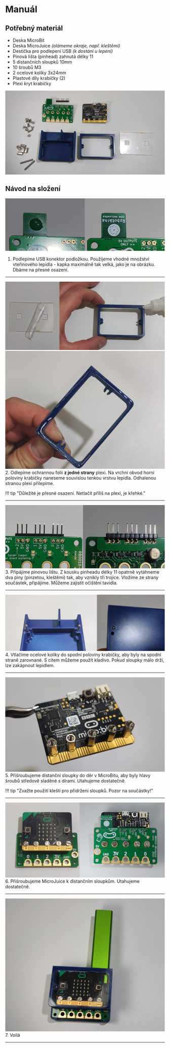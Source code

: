 
# Manuál

## Potřebný materiál

- Deska MicroBit
- Deska MicroJuice *(olámeme okraje, např. kleštěmi)*
- Destička pro podlepení USB *(k dostání u lepení)*
- Pinová lišta (pinhead) zahnutá délky 11
- 5 distančních sloupků 10mm
- 10 šroubů M3
- 2 ocelové kolíky 3x24mm
- Plastové díly krabičky (2)
- Plexi kryt krabičky

![Krok postupu](assets/bom.jpg)<br>

## Návod na složení

![Krok postupu](assets/usb.jpg)<br>
1. Podlepíme USB konektor podložkou. Použijeme vhodné množství vteřinového lepidla - kapka maximálně tak velká, jako je na obrázku. Dbáme na přesné osazení.
<hr>

![Krok postupu](assets/box-glue.jpg)<br>
![Krok postupu](assets/box-glue-applied.jpg)<br>
2. Odlepíme ochrannou folii <b>z jedné strany</b> plexi. Na vrchní obvod horní poloviny krabičky naneseme souvislou tenkou vrstvu lepidla. Odhalenou stranou plexi přilepíme.

!!! tip "Důležité je přesné osazení. Netlačit příliš na plexi, je křehké."
<hr>

![Krok postupu](assets/pinheaders-inserted.jpg)<br>
3. Připájíme pinovou lištu. Z kousku pinheadu délky 11 opatrně vytáhneme dva piny (pinzetou, kleštěmi) tak, aby vznikly tři trojice. Vložíme ze strany součástek, připájíme. Můžeme zajistit očištění tavidla.
<hr>

![Krok postupu](assets/pegs.jpg)<br>
4. Vtlačíme ocelové kolíky do spodní poloviny krabičky, aby byly na spodní straně zarovnané. S citem můžeme použít kladivo. Pokud sloupky málo drží, lze zakápnout lepidlem.
<hr>

![Krok postupu](assets/spacer-posts.jpg)<br>
5. Přišroubujeme distanční sloupky do děr v MicroBitu, aby byly hlavy šroubů středově sladěné s dírami. Utahujeme dostatečně.

!!! tip "Zvažte použití kleští pro přidržení sloupků. Pozor na součástky!"
<hr>

![Krok postupu](assets/screwed-together.jpg)<br>
6. Přišroubujeme MicroJuice k distančním sloupkům. Utahujeme dostatečně.
<hr>

![Krok postupu](assets/finish.jpg)<br>
7. Voilá
<hr>
